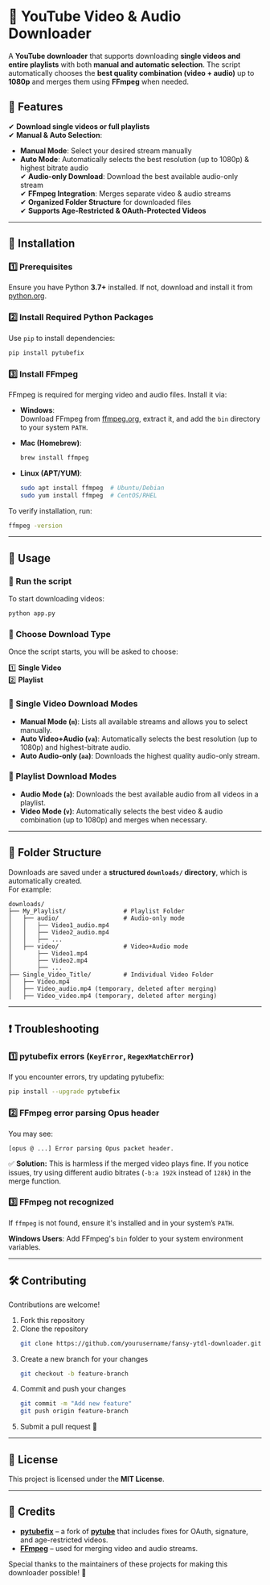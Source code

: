 # 🎥 YouTube Video & Audio Downloader

A **YouTube downloader** that supports downloading **single videos and entire playlists** with both **manual and automatic selection**. The script automatically chooses the **best quality combination (video + audio)** up to **1080p** and merges them using **FFmpeg** when needed.

## 🚀 Features

✔ **Download single videos or full playlists**  
✔ **Manual & Auto Selection**:  
   - **Manual Mode**: Select your desired stream manually  
   - **Auto Mode**: Automatically selects the best resolution (up to 1080p) & highest bitrate audio  
✔ **Audio-only Download**: Download the best available audio-only stream  
✔ **FFmpeg Integration**: Merges separate video & audio streams  
✔ **Organized Folder Structure** for downloaded files  
✔ **Supports Age-Restricted & OAuth-Protected Videos**  

---

## 🔧 Installation

### **1️⃣ Prerequisites**
Ensure you have Python **3.7+** installed. If not, download and install it from [python.org](https://www.python.org/downloads/).

### **2️⃣ Install Required Python Packages**
Use `pip` to install dependencies:

```bash
pip install pytubefix
```

### **3️⃣ Install FFmpeg**
FFmpeg is required for merging video and audio files. Install it via:

- **Windows**:  
  Download FFmpeg from [ffmpeg.org](https://ffmpeg.org/download.html), extract it, and add the `bin` directory to your system `PATH`.
  
- **Mac (Homebrew)**:  
  ```bash
  brew install ffmpeg
  ```

- **Linux (APT/YUM)**:  
  ```bash
  sudo apt install ffmpeg  # Ubuntu/Debian
  sudo yum install ffmpeg  # CentOS/RHEL
  ```

To verify installation, run:

```bash
ffmpeg -version
```

---

## 🎯 Usage

### **🔹 Run the script**
To start downloading videos:

```bash
python app.py
```

### **🔹 Choose Download Type**
Once the script starts, you will be asked to choose:

1️⃣ **Single Video**  
2️⃣ **Playlist**  

### **🔹 Single Video Download Modes**
- **Manual Mode (`m`)**: Lists all available streams and allows you to select manually.  
- **Auto Video+Audio (`va`)**: Automatically selects the best resolution (up to 1080p) and highest-bitrate audio.  
- **Auto Audio-only (`aa`)**: Downloads the highest quality audio-only stream.  

### **🔹 Playlist Download Modes**
- **Audio Mode (`a`)**: Downloads the best available audio from all videos in a playlist.  
- **Video Mode (`v`)**: Automatically selects the best video & audio combination (up to 1080p) and merges when necessary.  

---

## 📁 Folder Structure

Downloads are saved under a **structured `downloads/` directory**, which is automatically created.  
For example:

```
downloads/
├── My_Playlist/                # Playlist Folder
│   ├── audio/                  # Audio-only mode
│   │   ├── Video1_audio.mp4
│   │   ├── Video2_audio.mp4
│   │   ├── ...
│   ├── video/                  # Video+Audio mode
│       ├── Video1.mp4
│       ├── Video2.mp4
│       ├── ...
├── Single_Video_Title/         # Individual Video Folder
│   ├── Video.mp4
│   ├── Video_audio.mp4 (temporary, deleted after merging)
│   ├── Video_video.mp4 (temporary, deleted after merging)
```

---

## ❗ Troubleshooting

### **1️⃣ pytubefix errors (`KeyError`, `RegexMatchError`)**
If you encounter errors, try updating pytubefix:

```bash
pip install --upgrade pytubefix
```

### **2️⃣ FFmpeg error parsing Opus header**
You may see:

```
[opus @ ...] Error parsing Opus packet header.
```

✅ **Solution:** This is harmless if the merged video plays fine. If you notice issues, try using different audio bitrates (`-b:a 192k` instead of `128k`) in the merge function.

### **3️⃣ FFmpeg not recognized**
If `ffmpeg` is not found, ensure it's installed and in your system’s `PATH`.  

**Windows Users**: Add FFmpeg's `bin` folder to your system environment variables.

---

## 🛠 Contributing

Contributions are welcome!  
1. Fork this repository  
2. Clone the repository  
   ```bash
   git clone https://github.com/yourusername/fansy-ytdl-downloader.git
   ```
3. Create a new branch for your changes  
   ```bash
   git checkout -b feature-branch
   ```
4. Commit and push your changes  
   ```bash
   git commit -m "Add new feature"
   git push origin feature-branch
   ```
5. Submit a pull request 🚀  

---

## 📜 License

This project is licensed under the **MIT License**.

---

## 🙌 Credits

- **[pytubefix](https://pytubefix.readthedocs.io/)** – a fork of **[pytube](https://github.com/pytube/pytube)** that includes fixes for OAuth, signature, and age-restricted videos.
- **[FFmpeg](https://ffmpeg.org/)** – used for merging video and audio streams.

Special thanks to the maintainers of these projects for making this downloader possible! 🎉
